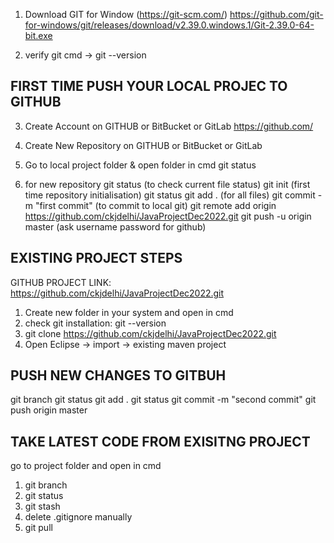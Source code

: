 
1. Download GIT for Window (https://git-scm.com/)
	https://github.com/git-for-windows/git/releases/download/v2.39.0.windows.1/Git-2.39.0-64-bit.exe

2. verify git
	cmd -> git --version

FIRST TIME PUSH YOUR LOCAL PROJEC TO GITHUB
--------------------------------------------------------------------------------------------
3. Create Account on GITHUB or BitBucket or GitLab
	https://github.com/

4. Create New Repository on GITHUB or BitBucket or GitLab

5. Go to local project folder & open folder in cmd
	git status
6. for new repository
	git status (to check current file status)
	git init (first time repository initialisation)
	git status 
	git add . (for all files) 
	git commit -m "first commit" (to commit to local git)
	git remote add origin https://github.com/ckjdelhi/JavaProjectDec2022.git
	git push -u origin master (ask username password for github)


EXISTING PROJECT STEPS
-----------------------------
GITHUB PROJECT LINK: https://github.com/ckjdelhi/JavaProjectDec2022.git
1. Create new folder in your system and open in cmd
2. check git installation: git --version
3. git clone https://github.com/ckjdelhi/JavaProjectDec2022.git
4. Open Eclipse -> import -> existing maven project


PUSH NEW CHANGES TO GITBUH
-----------------------------------
git branch
git status
git add .
git status
git commit -m "second commit" 
git push origin master


TAKE LATEST CODE FROM EXISITNG PROJECT
------------------------------------------
go to project folder and open in cmd
1. git branch
2. git status
3. git stash
4. delete .gitignore manually
5. git pull

